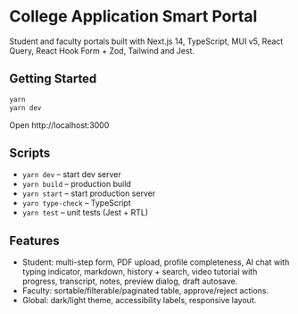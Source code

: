 # College Application Smart Portal

Student and faculty portals built with Next.js 14, TypeScript, MUI v5, React Query, React Hook Form + Zod, Tailwind and Jest.

## Getting Started

```bash
yarn
yarn dev
```

Open http://localhost:3000

## Scripts

- `yarn dev` – start dev server
- `yarn build` – production build
- `yarn start` – start production server
- `yarn type-check` – TypeScript
- `yarn test` – unit tests (Jest + RTL)

## Features

- Student: multi-step form, PDF upload, profile completeness, AI chat with typing indicator, markdown, history + search, video tutorial with progress, transcript, notes, preview dialog, draft autosave.
- Faculty: sortable/filterable/paginated table, approve/reject actions.
- Global: dark/light theme, accessibility labels, responsive layout.
